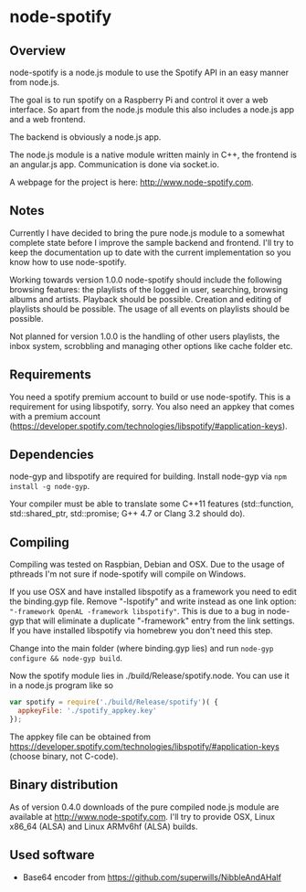 node-spotify
============
Overview
--------
node-spotify is a node.js module to use the Spotify API in an easy manner from node.js.

The goal is to run spotify on a Raspberry Pi and control it over a web interface. So apart from the node.js module this also includes a node.js
app and a web frontend.

The backend is obviously a node.js app.

The node.js module is a native module written mainly in C++, the frontend is an angular.js app. Communication is done via socket.io.

A webpage for the project is here: http://www.node-spotify.com.

Notes
-----
Currently I have decided to bring the pure node.js module to a somewhat complete state before I improve the sample backend and frontend. I'll try
to keep the documentation up to date with the current implementation so you know how to use node-spotify.

Working towards version 1.0.0 node-spotify should include the following browsing features: the playlists of the logged in user, searching,
browsing albums and artists. Playback should be possible. Creation and editing of playlists should be possible. The usage of all
events on playlists should be possible.

Not planned for version 1.0.0 is the handling of other users playlists, the inbox system, scrobbling and managing other options like
cache folder etc.

Requirements
------------
You need a spotify premium account to build or use node-spotify. This is a requirement for using libspotify, sorry. You also need an appkey that
comes with a premium account (https://developer.spotify.com/technologies/libspotify/#application-keys).

Dependencies
------------
node-gyp and libspotify are required for building. Install node-gyp via ```npm install -g node-gyp```.

Your compiler must be able to translate some C++11 features (std::function, std::shared_ptr, std::promise; G++ 4.7 or Clang 3.2 should do).

Compiling
---------
Compiling was tested on Raspbian, Debian and OSX. Due to the usage of pthreads I'm not sure if node-spotify will compile on Windows.


If you use OSX and have installed libspotify as a framework you need to edit the binding.gyp file. Remove "-lspotify" and write instead as one link option:
```"-framework OpenAL -framework libspotify"```. This is due to a bug in node-gyp that will eliminate a duplicate "-framework" entry from the link settings. If you
have installed libspotify via homebrew you don't need this step.

Change into the main folder (where binding.gyp lies) and run ```node-gyp configure && node-gyp build```.

Now the spotify module lies in ./build/Release/spotify.node. You can use it in a node.js program like so

```javascript
var spotify = require('./build/Release/spotify')( {
  appkeyFile: './spotify_appkey.key'
});
```

The appkey file can be obtained from https://developer.spotify.com/technologies/libspotify/#application-keys (choose binary, not C-code).

Binary distribution
-------------------
As of version 0.4.0 downloads of the pure compiled node.js module are available at http://www.node-spotify.com. I'll try to provide OSX, Linux x86_64 (ALSA) and Linux ARMv6hf (ALSA) builds.

Used software
-------------
* Base64 encoder from https://github.com/superwills/NibbleAndAHalf
